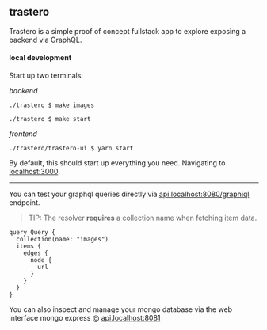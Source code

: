 ## trastero

Trastero is a simple proof of concept fullstack app to explore exposing a backend via GraphQL. 

#### local development

Start up two terminals:

*backend*

```
./trastero $ make images
```

```
./trastero $ make start
```

*frontend*
```
./trastero/trastero-ui $ yarn start
```

By default, this should start up everything you need. Navigating to [localhost:3000](http://localhost:3000).


---

You can test your graphql queries directly via [api.localhost:8080/graphiql](http://api.localhost:8080/graphiql) endpoint. 

>TIP: The resolver **requires** a collection name when fetching item data.
```
query Query {
  collection(name: "images")
  items {
    edges {
      node {
        url
      }
    }
  }
}
```

You can also inspect and manage your mongo database via the web interface mongo express @ [api.localhost:8081](http://api.localhost:8081)
